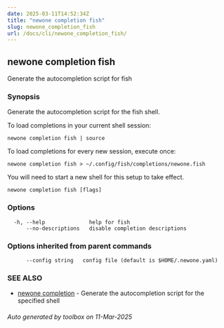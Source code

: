 ```yaml
---
date: 2025-03-11T14:52:34Z
title: "newone completion fish"
slug: newone_completion_fish
url: /docs/cli/newone_completion_fish/
---
```

## newone completion fish

Generate the autocompletion script for fish

### Synopsis

Generate the autocompletion script for the fish shell.

To load completions in your current shell session:

	newone completion fish | source

To load completions for every new session, execute once:

	newone completion fish > ~/.config/fish/completions/newone.fish

You will need to start a new shell for this setup to take effect.


```
newone completion fish [flags]
```

### Options

```
  -h, --help              help for fish
      --no-descriptions   disable completion descriptions
```

### Options inherited from parent commands

```
      --config string   config file (default is $HOME/.newone.yaml)
```

### SEE ALSO

* [newone completion](/newone/docs/cli/newone_completion/)	 - Generate the autocompletion script for the specified shell

###### Auto generated by toolbox on 11-Mar-2025
